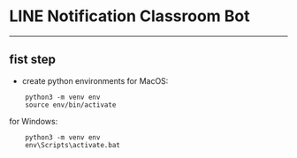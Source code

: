 # LINE Notification Classroom Bot

---

## fist step

- create python environments
  for MacOS:

```shell
    python3 -m venv env
    source env/bin/activate
```

for Windows:

```shell
    python3 -m venv env
    env\Scripts\activate.bat
```
